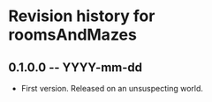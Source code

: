 # Revision history for roomsAndMazes

## 0.1.0.0 -- YYYY-mm-dd

* First version. Released on an unsuspecting world.
